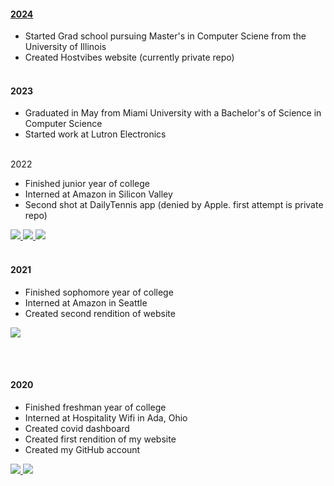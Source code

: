<h4><a href="https://youtu.be/k2g51A6goRI?si=wNdqUjyXh9dRJYYu">2024</a></h4>

- Started Grad school pursuing Master's in Computer Sciene from the University of Illinois
- Created Hostvibes website (currently private repo)
  <br><br>

<h4>2023</h4>

 - Graduated in May from Miami University with a Bachelor's of Science in Computer Science
 - Started work at Lutron Electronics
   <br><br>

2022

- Finished junior year of college
- Interned at Amazon in Silicon Valley
- Second shot at DailyTennis app (denied by Apple. first attempt is private repo)

<a href="https://github.com/JohnDoll2023/djl">
	  <img src="https://github-readme-stats.vercel.app/api/pin/?username=johndoll2023&repo=djl&title_color=000000&icon_color=000000&hide_border=true&text_color=000000&border_radius=10&border_color=000000&show_owner=false&bg_color=28,DEDEDE,B8FFF3" />
</a>

<a href="https://github.com/JohnDoll2023/djl-demo">
	  <img src="https://github-readme-stats.vercel.app/api/pin/?username=johndoll2023&repo=djl-demo&title_color=000000&icon_color=000000&hide_border=true&text_color=000000&border_radius=10&border_color=000000&show_owner=false&bg_color=28,DEDEDE,B8FFF3" />
</a>

<a href="https://github.com/JohnDoll2023/DailyTennis">
	  <img src="https://github-readme-stats.vercel.app/api/pin/?username=johndoll2023&repo=DailyTennis&title_color=000000&icon_color=000000&hide_border=true&text_color=000000&border_radius=10&border_color=000000&show_owner=false&bg_color=28,DEDEDE,B8FFF3" />
</a>
<br><br>

<h4>2021</h4>

- Finished sophomore year of college
- Interned at Amazon in Seattle
- Created second rendition of website

<a href="https://github.com/JohnDoll2023/Website">
	  <img src="https://github-readme-stats.vercel.app/api/pin/?username=johndoll2023&repo=Website&title_color=000000&icon_color=000000&hide_border=true&text_color=000000&border_radius=10&border_color=000000&show_owner=false&bg_color=28,DEDEDE,B8FFF3" />
</a>

<br><br>

<h4>2020</h4>

- Finished freshman year of college
- Interned at Hospitality Wifi in Ada, Ohio
- Created covid dashboard
- Created first rendition of my website
- Created my GitHub account

<a href="https://github.com/JohnDoll2023/COVID19-Dashboard">
	  <img src="https://github-readme-stats.vercel.app/api/pin/?username=johndoll2023&repo=COVID19-Dashboard&title_color=000000&icon_color=000000&hide_border=true&text_color=000000&border_radius=10&border_color=000000&show_owner=false&bg_color=28,DEDEDE,B8FFF3" />
</a>

<a href="https://github.com/JohnDoll2023/Website/tree/ec30e252db0dc95f4e69fdba343dbe19b9ae89eb">
	  <img src="https://github-readme-stats.vercel.app/api/pin/?username=johndoll2023&repo=Website&title_color=000000&icon_color=000000&hide_border=true&text_color=000000&border_radius=10&border_color=000000&show_owner=false&bg_color=28,DEDEDE,B8FFF3" />
</a>
